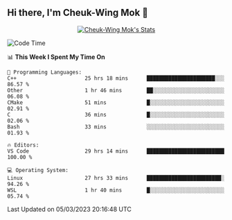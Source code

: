## Hi there, I'm Cheuk-Wing Mok 👋

<!--
**mozro0327/mozro0327** is a ✨ _special_ ✨ repository because its `README.md` (this file) appears on your GitHub profile.

Here are some ideas to get you started:

- 🔭 I’m currently working on ...
- 🌱 I’m currently learning ...
- 👯 I’m looking to collaborate on ...
- 🤔 I’m looking for help with ...
- 💬 Ask me about ...
- 📫 How to reach me: ...
- 😄 Pronouns: ...
- ⚡ Fun fact: ...
-->

<p align="center">
  <a href="https://github.com/mozro0327" class="rich-diff-level-one">
    <img src="https://github-readme-stats.vercel.app/api?username=mozro0327&title_color=333&text_color=777" alt="Cheuk-Wing Mok's Stats" >
    <!-- &hide=issues
    <img src="https://github-readme-stats.vercel.app/api?username=mozro0327&hide=issues&title_color=333&text_color=777" alt="Cheuk-Wing Mok's Stats" >
    -->
  </a>
</p>

<!--START_SECTION:waka-->
![Code Time](http://img.shields.io/badge/Code%20Time-1%2C236%20hrs%2029%20mins-blue)

📊 **This Week I Spent My Time On** 

```text
💬 Programming Languages: 
C++                      25 hrs 18 mins      ██████████████████████░░░   86.57 % 
Other                    1 hr 46 mins        ██░░░░░░░░░░░░░░░░░░░░░░░   06.08 % 
CMake                    51 mins             █░░░░░░░░░░░░░░░░░░░░░░░░   02.91 % 
C                        36 mins             █░░░░░░░░░░░░░░░░░░░░░░░░   02.06 % 
Bash                     33 mins             ░░░░░░░░░░░░░░░░░░░░░░░░░   01.93 % 

🔥 Editors: 
VS Code                  29 hrs 14 mins      █████████████████████████   100.00 % 

💻 Operating System: 
Linux                    27 hrs 33 mins      ████████████████████████░   94.26 % 
WSL                      1 hr 40 mins        █░░░░░░░░░░░░░░░░░░░░░░░░   05.74 % 
```


 Last Updated on 05/03/2023 20:16:48 UTC
<!--END_SECTION:waka-->
